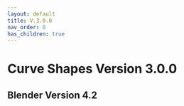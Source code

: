 ```yaml
---
layout: default
title: V.3.0.0
nav_order: 0
has_children: true
---
```


# Curve Shapes Version 3.0.0 
## Blender Version 4.2
